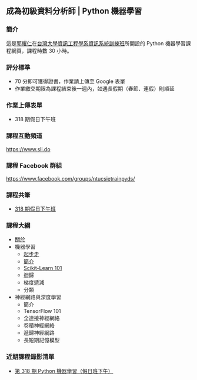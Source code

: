 ## 成為初級資料分析師 | Python 機器學習

### 簡介

這是[郭耀仁](https://www.facebook.com/yaojen.kuo.1)在[台灣大學資訊工程學系資訊系統訓練班](https://www.csie.ntu.edu.tw/train/)所開設的 Python 機器學習課程網頁，課程時數 30 小時。

### 評分標準

- 70 分即可獲得證書，作業請上傳至 Google 表單
- 作業繳交期限為課程結束後一週內，如遇長假期（春節、連假）則順延

### 作業上傳表單

- 318 期假日下午班

### 課程互動頻道

<https://www.sli.do>

### 課程 Facebook 群組

<https://www.facebook.com/groups/ntucsietrainpyds/>

### 課程共筆

- [318 期假日下午班](https://colab.research.google.com/drive/16jLjtaPbQN8xKrg3HEb2o8wxGBhsoYRG)

### 課程大綱

- [關於](00-about.slides.html)
- 機器學習
    - [起步走](01-getting-started.slides.html)
    - [簡介](02-intro.slides.html)
    - [Scikit-Learn 101](03-sklearn-101.slides.html)
    - 迴歸
    - 梯度遞減
    - 分類
- 神經網路與深度學習
    - 簡介
    - TensorFlow 101
    - 全連接神經網絡
    - 卷積神經網絡
    - 遞歸神經網路
    - 長短期記憶模型

### 近期課程錄影清單

- [第 318 期 Python 機器學習（假日班下午）](https://www.youtube.com/playlist?list=PLEq7iw5uOtuUbjWcKQOKhho7CpxkvaMVu)